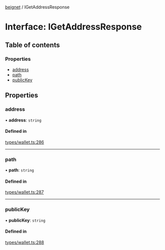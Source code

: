 [beignet](../README.md) / IGetAddressResponse

# Interface: IGetAddressResponse

## Table of contents

### Properties

- [address](IGetAddressResponse.md#address)
- [path](IGetAddressResponse.md#path)
- [publicKey](IGetAddressResponse.md#publickey)

## Properties

### address

• **address**: `string`

#### Defined in

[types/wallet.ts:286](https://github.com/synonymdev/beignet/blob/7c83290/src/types/wallet.ts#L286)

___

### path

• **path**: `string`

#### Defined in

[types/wallet.ts:287](https://github.com/synonymdev/beignet/blob/7c83290/src/types/wallet.ts#L287)

___

### publicKey

• **publicKey**: `string`

#### Defined in

[types/wallet.ts:288](https://github.com/synonymdev/beignet/blob/7c83290/src/types/wallet.ts#L288)
